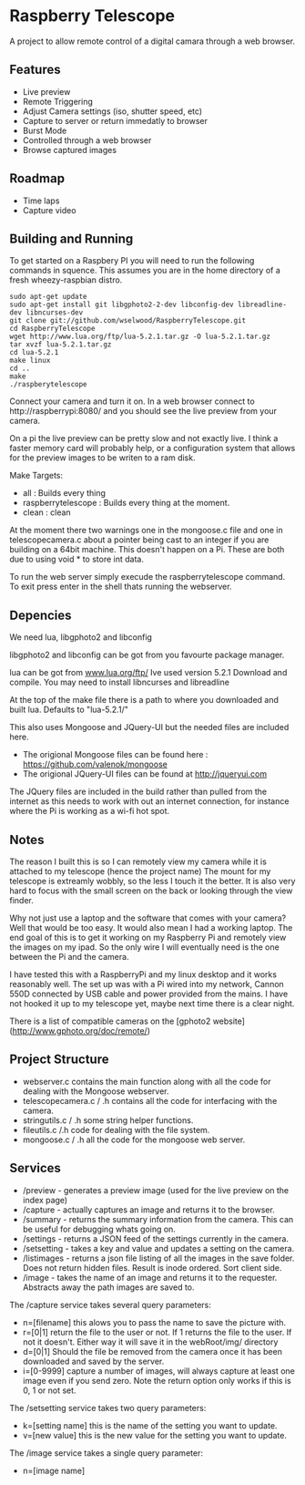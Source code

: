 Raspberry Telescope
===================

A project to allow remote control of a digital camara through a web browser.

Features
--------

* Live preview
* Remote Triggering
* Adjust Camera settings (iso, shutter speed, etc)
* Capture to server or return immedatly to browser
* Burst Mode
* Controlled through a web browser
* Browse captured images

Roadmap
-------

* Time laps 
* Capture video


Building and Running
--------------------

To get started on a Raspbery PI you will need to run the following commands in squence. This assumes you are in the home directory of a fresh wheezy-raspbian distro. 

    sudo apt-get update
    sudo apt-get install git libgphoto2-2-dev libconfig-dev libreadline-dev libncurses-dev
    git clone git://github.com/wselwood/RaspberryTelescope.git
    cd RaspberryTelescope
    wget http://www.lua.org/ftp/lua-5.2.1.tar.gz -O lua-5.2.1.tar.gz
    tar xvzf lua-5.2.1.tar.gz
    cd lua-5.2.1
    make linux
    cd ..
    make
    ./raspberytelescope
    
Connect your camera and turn it on. In a web browser connect to http://raspberrypi:8080/ and you should see the live preview from your camera. 

On a pi the live preview can be pretty slow and not exactly live. I think a faster memory card will probably help, or a configuration system that allows for the preview images to be writen to a ram disk.

Make Targets:
* all : Builds every thing
* raspberrytelescope : Builds every thing at the moment.
* clean : clean

At the moment there two warnings one in the mongoose.c file and one in telescopecamera.c about a pointer being cast 
to an integer if you are building on a 64bit machine. This doesn't happen on a Pi. 
These are both due to using void * to store int data.

To run the web server simply execude the raspberrytelescope command. To exit press enter in the shell thats running the webserver.

Depencies
---------

We need lua, libgphoto2 and libconfig

libgphoto2 and libconfig can be got from you favourte package manager.

lua can be got from www.lua.org/ftp/ Ive used version 5.2.1 Download and compile. You may need to install libncurses and libreadline

At the top of the make file there is a path to where you downloaded and built lua. Defaults to "lua-5.2.1/"

This also uses Mongoose and JQuery-UI but the needed files are included here. 

* The origional Mongoose files can be found here : https://github.com/valenok/mongoose
* The origional JQuery-UI files can be found at http://jqueryui.com

The JQuery files are included in the build rather than pulled from the internet as this needs to work with out an internet connection, for instance where the Pi is working as a wi-fi hot spot.

Notes
-----

The reason I built this is so I can remotely view my camera while it is attached to my telescope (hence the project name) The mount for my telescope is extreamly wobbly, so the less I touch it the better. It is also very hard to focus with the small screen on the back or looking through the view finder.

Why not just use a laptop and the software that comes with your camera? Well that would be too easy. It would also mean I had a working laptop. The end goal of this is to get it working on my Raspberry Pi and remotely view the images on my ipad. So the only wire I will eventually need is the one between the Pi and the camera.

I have tested this with a RaspberryPi and my linux desktop and it works reasonably well. The set up was with a Pi wired into my network, Cannon 550D connected by USB cable and power provided from the mains. I have not hooked it up to my telescope yet, maybe next time there is a clear night.

There is a list of compatible cameras on the [gphoto2 website] (http://www.gphoto.org/doc/remote/)

Project Structure
-----------------

* webserver.c contains the main function along with all the code for dealing with the Mongoose webserver.
* telescopecamera.c / .h contains all the code for interfacing with the camera.
* stringutils.c / .h some string helper functions.
* fileutils.c /.h code for dealing with the file system.
* mongoose.c / .h all the code for the mongoose web server.

Services
--------

* /preview - generates a preview image (used for the live preview on the index page)
* /capture - actually captures an image and returns it to the browser.
* /summary - returns the summary information from the camera. This can be useful for debugging whats going on.
* /settings - returns a JSON feed of the settings currently in the camera.
* /setsetting - takes a key and value and updates a setting on the camera.
* /listimages - returns a json file listing of all the images in the save folder. Does not return hidden files. Result is inode ordered. Sort client side.
* /image - takes the name of an image and returns it to the requester. Abstracts away the path images are saved to.

The /capture service takes several query parameters:
* n=[filename] this alows you to pass the name to save the picture with.
* r=[0|1] return the file to the user or not. If 1 returns the file to the user. If not it doesn't. Either way it will save it in the webRoot/img/ directory
* d=[0|1] Should the file be removed from the camera once it has been downloaded and saved by the server.
* i=[0-9999] capture a number of images, will always capture at least one image even if you send zero. Note the return option only works if this is 0, 1 or not set.

The /setsetting service takes two query parameters:
* k=[setting name] this is the name of the setting you want to update.
* v=[new value] this is the new value for the setting you want to update.

The /image service takes a single query parameter:
* n=[image name] 



